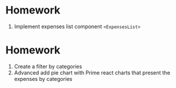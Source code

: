 # Homework

1. Implement expenses list component `<ExpensesList>`

# Homework

1. Create a filter by categories
2. Advanced add pie chart with Prime react charts that present the expenses by categories
